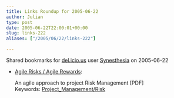 ```yaml
---
title: Links Roundup for 2005-06-22
author: Julian
type: post
date: 2005-06-22T22:00:01+00:00
slug: links-222 
aliases: ["/2005/06/22/links-222"]

---
```

Shared bookmarks for [del.icio.us][1] user  [Synesthesia][2] on 2005-06-22

  * [Agile Risks / Agile Rewards][3]:
  
    An agile approach to project Risk Management [PDF]   
    Keywords: [Project_Management/Risk][4]

 [1]: https://del.icio.us/
 [2]: https://del.icio.us/synesthesia
 [3]: https://www.newproductdynamics.com/Publications/SoftwareDevel0405.pdf "https://www.newproductdynamics.com/Publications/SoftwareDevel0405.pdf"
 [4]: https://del.icio.us/synesthesia/Project_Management/Risk